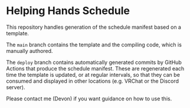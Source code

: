 # Helping Hands Schedule

This repository handles generation of the schedule manifest based on a template.

The `main` branch contains the template and the compiling code, which is manually authored.

The `deploy` branch contains automatically generated commits by GitHub Actions that produce the schedule manifest. These are regenerated each time the template is updated, or at regular intervals, so that they can be consumed and displayed in other locations (e.g. VRChat or the Discord server).

Please contact me (Devon) if you want guidance on how to use this.
